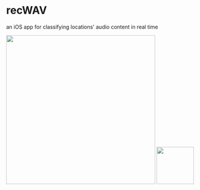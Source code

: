 # recWAV
an iOS app for classifying locations' audio content in real time

<img src="https://github.com/anGie44/recWAV/tree/master/imgs/map-screen.png" height="400" />
<img src="https://github.com/anGie44/recWAV/tree/master/imgs/requests-screen.png" height="100" />

